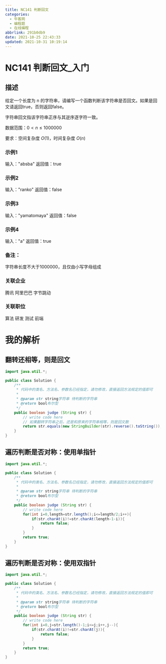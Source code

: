 ```yaml
---
title: NC141 判断回文
categories:
  - 牛客网
  - 编程题
  - 在线编程
abbrlink: 291b0db9
date: 2021-10-25 22:43:33
updated: 2021-10-31 10:19:14
---
```

# NC141 判断回文_入门

## 描述

给定一个长度为 n 的字符串，请编写一个函数判断该字符串是否回文。如果是回文请返回true，否则返回false。

字符串回文指该字符串正序与其逆序逐字符一致。

数据范围：$0<n \leq 1000000$

要求：空间复杂度 $O(1)$，时间复杂度 $O(n)$

### 示例1
输入："absba"
返回值：true

### 示例2
输入："ranko"
返回值：false

### 示例3
输入："yamatomaya"
返回值：false

### 示例4

输入："a"
返回值：true

### 备注：
字符串长度不大于1000000，且仅由小写字母组成

### 关联企业
腾讯
阿里巴巴
字节跳动

### 关联职位
算法
研发
测试
前端

# 我的解析
## 翻转还相等，则是回文
```java
import java.util.*;

public class Solution {
    /**
     * 代码中的类名、方法名、参数名已经指定，请勿修改，直接返回方法规定的值即可
     * 
     * @param str string字符串 待判断的字符串
     * @return bool布尔型
     */
    public boolean judge (String str) {
        // write code here
        // 如果翻转字符串之后，还是和原来的字符串相等，则是回文数
        return str.equals(new StringBuilder(str).reverse().toString());
    }
}
```
## 遍历判断是否对称：使用单指针
```java
import java.util.*;

public class Solution {
    /**
     * 代码中的类名、方法名、参数名已经指定，请勿修改，直接返回方法规定的值即可
     * 
     * @param str string字符串 待判断的字符串
     * @return bool布尔型
     */
    public boolean judge (String str) {
        // write code here
        for(int i=0,length=str.length();i<=length/2;i++){
            if(str.charAt(i)!=str.charAt(length-1-i)){
                return false;
            }
        }
        return true;
    }
}
```
## 遍历判断是否对称：使用双指针
```java
import java.util.*;

public class Solution {
    /**
     * 代码中的类名、方法名、参数名已经指定，请勿修改，直接返回方法规定的值即可
     * 
     * @param str string字符串 待判断的字符串
     * @return bool布尔型
     */
    public boolean judge (String str) {
        // write code here
        for(int i=0,j=str.length()-1;i<=j;i++,j--){
            if(str.charAt(i)!=str.charAt(j)){
                return false;
            }
        }
        return true;
    }
}
```
